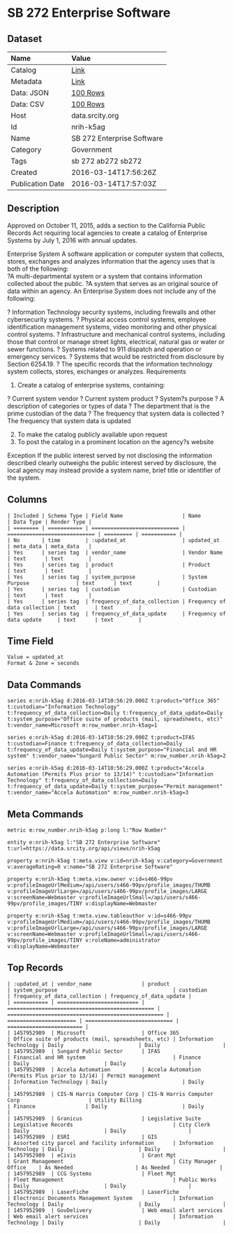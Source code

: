 # SB 272 Enterprise Software

## Dataset

| Name | Value |
| :--- | :---- |
| Catalog | [Link](https://catalog.data.gov/dataset/ab272-enterprise-software) |
| Metadata | [Link](https://data.srcity.org/api/views/nrih-k5ag) |
| Data: JSON | [100 Rows](https://data.srcity.org/api/views/nrih-k5ag/rows.json?max_rows=100) |
| Data: CSV | [100 Rows](https://data.srcity.org/api/views/nrih-k5ag/rows.csv?max_rows=100) |
| Host | data.srcity.org |
| Id | nrih-k5ag |
| Name | SB 272 Enterprise Software |
| Category | Government |
| Tags | sb 272 ab272 sb272 |
| Created | 2016-03-14T17:56:26Z |
| Publication Date | 2016-03-14T17:57:03Z |

## Description

Approved on October 11, 2015, adds a section to the California Public Records Act requiring local agencies to create a catalog of Enterprise Systems by July 1, 2016 with annual updates. 

Enterprise System
 A software application or computer system that collects, stores, exchanges and analyzes information that the agency uses that is both of the following:  
?A multi-departmental system or a system that contains information collected about the public. 
?A system that serves as an original source of data within an agency. 
An Enterprise System does not include any of the following: 

? Information Technology security systems, including firewalls and other cybersecurity systems. 
? Physical access control systems, employee identification management systems, video monitoring and other physical control systems. 
? Infrastructure and mechanical control systems, including those that control or manage street lights, electrical, natural gas or water or sewer functions. 
? Systems related to 911 dispatch and operation or emergency services. 
? Systems that would be restricted from disclosure by Section 6254.19. 
? The specific records that the information technology system collects, stores, exchanges or analyzes. 
Requirements 
 1. Create a catalog of enterprise systems, containing: 

? Current system vendor 
? Current system product 
? System?s purpose 
? A description of categories or types of data 
? The department that is the prime custodian of the data 
? The frequency that system data is collected 
? The frequency that system data is updated

2. To make the catalog publicly available upon request 
 3. To post the catalog in a prominent location on the agency?s website 

Exception
 If the public interest served by not disclosing the information described clearly outweighs the public interest served by disclosure, the local agency may instead provide a system name, brief title or identifier of the system.

## Columns

```ls
| Included | Schema Type | Field Name                   | Name                         | Data Type | Render Type |
| ======== | =========== | ============================ | ============================ | ========= | =========== |
| No       | time        | :updated_at                  | updated_at                   | meta_data | meta_data   |
| Yes      | series tag  | vendor_name                  | Vendor Name                  | text      | text        |
| Yes      | series tag  | product                      | Product                      | text      | text        |
| Yes      | series tag  | system_purpose               | System Purpose               | text      | text        |
| Yes      | series tag  | custodian                    | Custodian                    | text      | text        |
| Yes      | series tag  | frequency_of_data_collection | Frequency of data collection | text      | text        |
| Yes      | series tag  | frequency_of_data_update     | Frequency of data update     | text      | text        |
```

## Time Field

```ls
Value = updated_at
Format & Zone = seconds
```

## Data Commands

```ls
series e:nrih-k5ag d:2016-03-14T10:56:29.000Z t:product="Office 365" t:custodian="Information Technology" t:frequency_of_data_collection=Daily t:frequency_of_data_update=Daily t:system_purpose="Office suite of products (mail, spreadsheets, etc)" t:vendor_name=Microsoft m:row_number.nrih-k5ag=1

series e:nrih-k5ag d:2016-03-14T10:56:29.000Z t:product=IFAS t:custodian=Finance t:frequency_of_data_collection=Daily t:frequency_of_data_update=Daily t:system_purpose="Financial and HR system" t:vendor_name="Sungard Public Sector" m:row_number.nrih-k5ag=2

series e:nrih-k5ag d:2016-03-14T10:56:29.000Z t:product="Accela Automation (Permits Plus prior to 13/14)" t:custodian="Information Technology" t:frequency_of_data_collection=Daily t:frequency_of_data_update=Daily t:system_purpose="Permit management" t:vendor_name="Accela Automation" m:row_number.nrih-k5ag=3
```

## Meta Commands

```ls
metric m:row_number.nrih-k5ag p:long l:"Row Number"

entity e:nrih-k5ag l:"SB 272 Enterprise Software" t:url=https://data.srcity.org/api/views/nrih-k5ag

property e:nrih-k5ag t:meta.view v:id=nrih-k5ag v:category=Government v:averageRating=0 v:name="SB 272 Enterprise Software"

property e:nrih-k5ag t:meta.view.owner v:id=s466-99pv v:profileImageUrlMedium=/api/users/s466-99pv/profile_images/THUMB v:profileImageUrlLarge=/api/users/s466-99pv/profile_images/LARGE v:screenName=Webmaster v:profileImageUrlSmall=/api/users/s466-99pv/profile_images/TINY v:displayName=Webmaster

property e:nrih-k5ag t:meta.view.tableauthor v:id=s466-99pv v:profileImageUrlMedium=/api/users/s466-99pv/profile_images/THUMB v:profileImageUrlLarge=/api/users/s466-99pv/profile_images/LARGE v:screenName=Webmaster v:profileImageUrlSmall=/api/users/s466-99pv/profile_images/TINY v:roleName=administrator v:displayName=Webmaster
```

## Top Records

```ls
| :updated_at | vendor_name                | product                                         | system_purpose                                     | custodian              | frequency_of_data_collection | frequency_of_data_update | 
| =========== | ========================== | =============================================== | ================================================== | ====================== | ============================ | ======================== | 
| 1457952989  | Microsoft                  | Office 365                                      | Office suite of products (mail, spreadsheets, etc) | Information Technology | Daily                        | Daily                    | 
| 1457952989  | Sungard Public Sector      | IFAS                                            | Financial and HR system                            | Finance                | Daily                        | Daily                    | 
| 1457952989  | Accela Automation          | Accela Automation (Permits Plus prior to 13/14) | Permit management                                  | Information Technology | Daily                        | Daily                    | 
| 1457952989  | CIS-N Harris Computer Corp | CIS-N Harris Computer Corp                      | Utility Billing                                    | Finance                | Daily                        | Daily                    | 
| 1457952989  | Granicus                   | Legislative Suite                               | Legislative Records                                | City Clerk             | Daily                        | Daily                    | 
| 1457952989  | ESRI                       | GIS                                             | Assorted city parcel and facility information      | Information Technology | Daily                        | Daily                    | 
| 1457952989  | eCivis                     | Grant Mgt                                       | Grant Management                                   | City Manager Office    | As Needed                    | As Needed                | 
| 1457952989  | CCG Systems                | Fleet Mgt                                       | Fleet Management                                   | Public Works           | Daily                        | Daily                    | 
| 1457952989  | LaserFiche                 | LaserFiche                                      | Electronic Documents Management System             | Information Technology | Daily                        | Daily                    | 
| 1457952989  | GovDelivery                | Web email alert services                        | Web email alert services                           | Information Technology | Daily                        | Daily                    | 
```